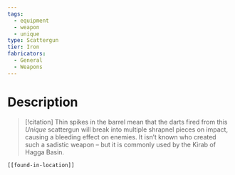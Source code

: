 ```yaml
---
tags:
  - equipment
  - weapon
  - unique
type: Scattergun
tier: Iron
fabricators:
  - General
  - Weapons
---
```

# Description
> [!citation]
> Thin spikes in the barrel mean that the darts fired from this *Unique* scattergun will break into multiple shrapnel pieces on impact, causing a bleeding effect on enemies. It isn’t known who created such a sadistic weapon – but it is commonly used by the Kirab of Hagga Basin.
```meta-bind-embed
[[found-in-location]]
```